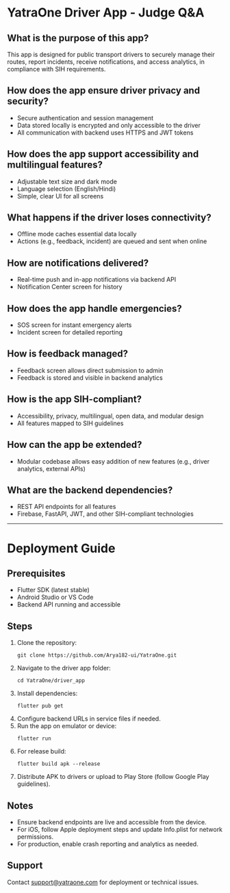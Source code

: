# YatraOne Driver App - Judge Q&A

## What is the purpose of this app?
This app is designed for public transport drivers to securely manage their routes, report incidents, receive notifications, and access analytics, in compliance with SIH requirements.

## How does the app ensure driver privacy and security?
- Secure authentication and session management
- Data stored locally is encrypted and only accessible to the driver
- All communication with backend uses HTTPS and JWT tokens

## How does the app support accessibility and multilingual features?
- Adjustable text size and dark mode
- Language selection (English/Hindi)
- Simple, clear UI for all screens

## What happens if the driver loses connectivity?
- Offline mode caches essential data locally
- Actions (e.g., feedback, incident) are queued and sent when online

## How are notifications delivered?
- Real-time push and in-app notifications via backend API
- Notification Center screen for history

## How does the app handle emergencies?
- SOS screen for instant emergency alerts
- Incident screen for detailed reporting

## How is feedback managed?
- Feedback screen allows direct submission to admin
- Feedback is stored and visible in backend analytics

## How is the app SIH-compliant?
- Accessibility, privacy, multilingual, open data, and modular design
- All features mapped to SIH guidelines

## How can the app be extended?
- Modular codebase allows easy addition of new features (e.g., driver analytics, external APIs)

## What are the backend dependencies?
- REST API endpoints for all features
- Firebase, FastAPI, JWT, and other SIH-compliant technologies

---

# Deployment Guide

## Prerequisites
- Flutter SDK (latest stable)
- Android Studio or VS Code
- Backend API running and accessible

## Steps
1. Clone the repository:
   ```
   git clone https://github.com/Arya182-ui/YatraOne.git
   ```
2. Navigate to the driver app folder:
   ```
   cd YatraOne/driver_app
   ```
3. Install dependencies:
   ```
   flutter pub get
   ```
4. Configure backend URLs in service files if needed.
5. Run the app on emulator or device:
   ```
   flutter run
   ```
6. For release build:
   ```
   flutter build apk --release
   ```
7. Distribute APK to drivers or upload to Play Store (follow Google Play guidelines).

## Notes
- Ensure backend endpoints are live and accessible from the device.
- For iOS, follow Apple deployment steps and update Info.plist for network permissions.
- For production, enable crash reporting and analytics as needed.

## Support
Contact support@yatraone.com for deployment or technical issues.
